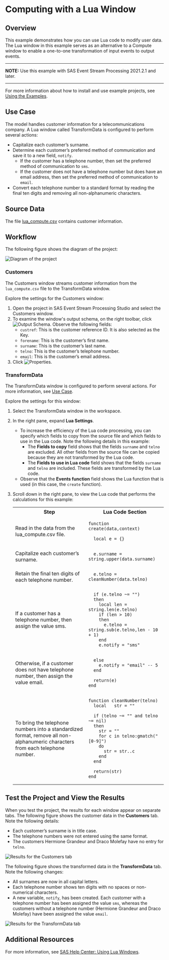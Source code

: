 # Computing with a Lua Window
## Overview
This example demonstrates how you can use Lua code to modify user data. The Lua window in this example serves as an alternative to a Compute window to enable a one-to-one transformation of input events to output events.

---
**NOTE:**
Use this example with SAS Event Stream Processing 2021.2.1 and later. 

---

For more information about how to install and use example projects, see [Using the Examples](https://github.com/sassoftware/esp-studio-examples#using-the-examples). 

## Use Case

The model handles customer information for a telecommunications company. A Lua window called TransformData is configured to perform several actions:

- Capitalize each customer’s surname.
- Determine each customer’s preferred method of communication and save it to a new field, `notify`.
  - If the customer has a telephone number, then set the preferred method of communication to `sms`.
  - If the customer does not have a telephone number but does have an email address, then set the preferred method of communication to `email`.
- Convert each telephone number to a standard format by reading the final ten digits and removing all non-alphanumeric characters.

## Source Data
The file [lua_compute.csv](lua_compute.csv) contains customer information.

## Workflow
The following figure shows the diagram of the project:

![Diagram of the project](https://github.com/sassoftware/esp-studio-examples/blob/main/Basic/lua_compute/img/lua-compute-window-example2.png "Diagram of the project")

### Customers

The Customers window streams customer information from the `lua_compute.csv` file to the TransformData window.

Explore the settings for the Customers window:
1. Open the project in SAS Event Stream Processing Studio and select the Customers window. 
2. To examine the window's output schema, on the right toolbar, click ![Output Schema](https://github.com/sassoftware/esp-studio-examples/blob/main/Basic/lua_compute/img/output-schema-icon.png "Output Schema"). Observe the following fields: 
   - `custref`: This is the customer reference ID. It is also selected as the Key.
   - `forename`: This is the customer’s first name.
   - `surname`: This is the customer’s last name.
   - `telno`: This is the customer’s telephone number.
   - `email`: This is the customer’s email address.
3. Click ![Properties](https://github.com/sassoftware/esp-studio-examples/blob/main/Basic/lua_compute/img/show-properties-icon.png "Properties"). 

### TransformData

The TransformData window is configured to perform several actions. For more information, see [Use Case](#use-case).

Explore the settings for this window:
1. Select the TransformData window in the workspace.
2. In the right pane, expand **Lua Settings**.
   - To increase the efficiency of the Lua code processing, you can specify which fields to copy from the source file and which fields to use in the Lua code. Note the following details in this example:
     - The **Fields to copy** field shows that the fields `surname` and `telno` are excluded. All other fields from the source file can be copied because they are not transformed by the Lua code.
     - The **Fields to use in Lua code** field shows that the fields `surname` and `telno` are included. These fields are transformed by the Lua code.
   - Observe that the **Events function** field shows the Lua function that is used (in this case, the `create` function).
3. Scroll down in the right pane, to view the Lua code that performs the calculations for this example:
   
    <table>
    <tr>
    <th>Step</th> <th>Lua Code Section</th>
    </tr>
    <tr>
    <td>Read in the data from the lua_compute.csv file.</td>
    <td>

      
    ```
    function create(data,context)

      local e = {}
    ```

      
    </td>
    </tr>
    <tr>
    <td> Capitalize each customer’s surname.</td>
    <td>


    ```
      e.surname = string.upper(data.surname)
    ```


    </td>
    </tr>
    <tr>
    <td> Retain the final ten digits of each telephone number.</td>
    <td>


    ```
      e.telno = cleanNumber(data.telno)
    ```


    </td>
    </tr>
    <tr>
    <td>If a customer has a telephone number, then assign the value sms.

    </td>
    <td>


    ```
      if (e.telno ~= "")
      then
        local len = string.len(e.telno)
        if (len > 10)
        then
          e.telno = string.sub(e.telno,len - 10 + 1)
        end
        e.notify = "sms"
    ```


    </td>
    </tr>
    <tr>
    <td>Otherwise, if a customer does not have telephone number, then assign the value email.</td>
    <td>


    ```
      else
        e.notify = "email" -- 5
      end

      return(e)
    end
    ```


    </td>
    </tr>
    <tr>
    <td>To bring the telephone numbers into a standardized format, remove all non-alphanumeric characters from each telephone number.</td>
    <td>


    ```
    function cleanNumber(telno)
      local   str = ""
      
      if (telno ~= "" and telno ~= nil)
      then
        str = ""
        for c in telno:gmatch("[0-9]")
        do
          str = str..c
        end
      end

      return(str)
    end
    ```
    </td>
    </tr>
    </table>


## Test the Project and View the Results

When you test the project, the results for each window appear on separate tabs. The following figure shows the customer data in the **Customers** tab. Note the following details:
- Each customer’s surname is in title case.
- The telephone numbers were not entered using the same format.
- The customers Hermione Grandeur and Draco Molefay have no entry for `telno`.

![Results for the Customers tab](https://github.com/sassoftware/esp-studio-examples/blob/main/Basic/lua_compute/img/Customers.png "Results for the Customers tab")

The following figure shows the transformed data in the **TransformData** tab. Note the following changes:
- All surnames are now in all capital letters.
- Each telephone number shows ten digits with no spaces or non-numerical characters.
- A new variable, `notify`, has been created. Each customer with a telephone number has been assigned the value `sms`, whereas the customers without a telephone number (Hermione Grandeur and Draco Molefay) have been assigned the value `email`.

![Results for the TransformData tab](https://github.com/sassoftware/esp-studio-examples/blob/main/Basic/lua_compute/img/TransformData.png "Results for the TransformData tab")

## Additional Resources
For more information, see [SAS Help Center: Using Lua Windows](https://documentation.sas.com/?cdcId=espcdc&cdcVersion=default&docsetId=espcreatewindows&docsetTarget=p0yj92wgv3ssyyn1syatsh9l1t74.htm).
